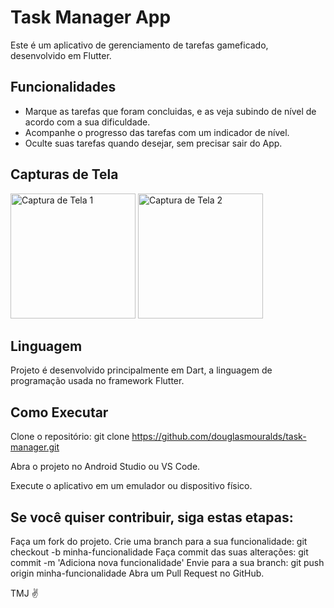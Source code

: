 # Task Manager App

Este é um aplicativo de gerenciamento de tarefas gameficado, desenvolvido em Flutter.

## Funcionalidades

- Marque as tarefas que foram concluidas, e as veja subindo de nível de acordo com a sua dificuldade.
- Acompanhe o progresso das tarefas com um indicador de nível.
- Oculte suas tarefas quando desejar, sem precisar sair do App. 

## Capturas de Tela

<img src="![image](https://github.com/douglasmouralds/task-manager/assets/142683965/d1ab0f5d-b623-4f8b-ae7b-569d75a8ab06)
" width="200" alt="Captura de Tela 1"> <img src="![image](https://github.com/douglasmouralds/task-manager/assets/142683965/2b9feba8-c820-46c4-8e50-3bc0a77bfd99)
" width="200" alt="Captura de Tela 2">

## Linguagem

Projeto é desenvolvido principalmente em Dart, a linguagem de programação usada no framework Flutter.

## Como Executar

Clone o repositório: git clone https://github.com/douglasmouralds/task-manager.git

Abra o projeto no Android Studio ou VS Code.

Execute o aplicativo em um emulador ou dispositivo físico.

## Se você quiser contribuir, siga estas etapas:

Faça um fork do projeto.
Crie uma branch para a sua funcionalidade: git checkout -b minha-funcionalidade
Faça commit das suas alterações: git commit -m 'Adiciona nova funcionalidade'
Envie para a sua branch: git push origin minha-funcionalidade
Abra um Pull Request no GitHub.

TMJ ✌
